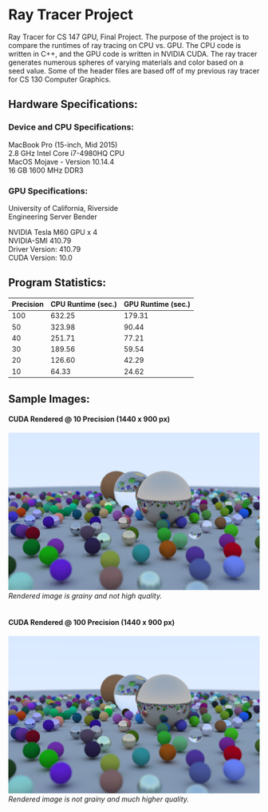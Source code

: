# Ray Tracer Project
Ray Tracer for CS 147 GPU, Final Project. The purpose of the project is to compare the runtimes of ray tracing on CPU vs. GPU. The CPU code is written in C++, and the GPU code is written in NVIDIA CUDA. The ray tracer generates numerous spheres of varying materials and color based on a seed value. Some of the header files are based off of my previous ray tracer for CS 130 Computer Graphics. 

## Hardware Specifications:
### Device and CPU Specifications:
MacBook Pro (15-inch, Mid 2015)<br />
2.8 GHz Intel Core i7-4980HQ CPU<br />
MacOS Mojave - Version 10.14.4<br />
16 GB 1600 MHz DDR3<br />

### GPU Specifications:
University of California, Riverside <br />
Engineering Server Bender<br />

NVIDIA Tesla M60 GPU x 4<br />
NVIDIA-SMI 410.79<br />
Driver Version: 410.79<br />
CUDA Version: 10.0<br />


## Program Statistics:

Precision | CPU Runtime (sec.) | GPU Runtime (sec.) 
------------ | ------------ | ------------
100 | 632.25 | 179.31
50 | 323.98 | 90.44
40 | 251.71 | 77.21
30 | 189.56 | 59.54
20 | 126.60 | 42.29
10 | 64.33 | 24.62


## Sample Images:

#### CUDA Rendered @ 10 Precision (1440 x 900 px)
![alt text](https://raw.githubusercontent.com/Alien002/Ray_Tracer_Project/master/Assets/CUDA_10_Image.png "CUDA_10_Image.png")<br />
*Rendered image is grainy and not high quality.*
<br />
<br />
#### CUDA Rendered @ 100 Precision (1440 x 900 px)
![alt text](https://raw.githubusercontent.com/Alien002/Ray_Tracer_Project/master/Assets/CUDA_100_Image.png "CUDA_100_Image.png")<br />
*Rendered image is not grainy and much higher quality.*
